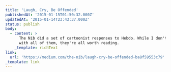 ```yaml
---
title: 'Laugh, Cry, Be Offended'
publishedAt: '2015-01-15T01:50:32.000Z'
updatedAt: '2015-01-14T23:43:37.000Z'
status: publish
body:
  - content: >
      The Nib did a set of cartoonist responses to Hebdo. While I don't agree
      with all of them, they're all worth reading.
    _template: richText
link:
  url: 'https://medium.com/the-nib/laugh-cry-be-offended-ba8f59553c79'
_template: link
---
```


